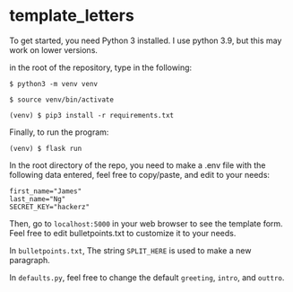 # template_letters

To get started, you need Python 3 installed. I use python 3.9, but this may work on lower versions. 

in the root of the repository, type in the following:

```
$ python3 -m venv venv
```
```
$ source venv/bin/activate
```
```
(venv) $ pip3 install -r requirements.txt
```

Finally, to run the program:
```
(venv) $ flask run
```

In the root directory of the repo, you need to make a .env file with the following data entered, feel free to copy/paste, and edit to your needs:
```
first_name="James"
last_name="Ng"
SECRET_KEY="hackerz"
```

Then, go to `localhost:5000` in your web browser to see the template form. Feel free to edit bulletpoints.txt to customize it to your needs. 

In `bulletpoints.txt`, The string `SPLIT_HERE` is used to make a new paragraph. 

In `defaults.py`, feel free to change the default `greeting`, `intro`, and `outtro`.

